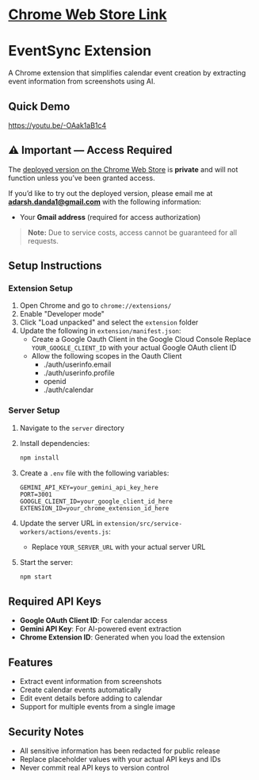 # [Chrome Web Store Link](https://chromewebstore.google.com/detail/eventsync/chnofleapjabgiindnncfkifjllceikl)
# EventSync Extension

A Chrome extension that simplifies calendar event creation by extracting event information from screenshots using AI.

## Quick Demo
https://youtu.be/-OAak1aB1c4

## ⚠️ Important — Access Required

The [deployed version on the Chrome Web Store](https://chromewebstore.google.com/detail/eventsync/chnofleapjabgiindnncfkifjllceikl) is **private** and will not function unless you’ve been granted access.

If you’d like to try out the deployed version, please email me at **adarsh.danda1@gmail.com** with the following information:

- Your **Gmail address** (required for access authorization)

> **Note:** Due to service costs, access cannot be guaranteed for all requests.
## Setup Instructions

### Extension Setup

1. Open Chrome and go to `chrome://extensions/`
2. Enable "Developer mode"
3. Click "Load unpacked" and select the `extension` folder
4. Update the following in `extension/manifest.json`:
   - Create a Google Oauth Client in the Google Cloud Console Replace `YOUR_GOOGLE_CLIENT_ID` with your actual Google OAuth client ID
   - Allow the following scopes in the Oauth Client
      - ./auth/userinfo.email
      - ./auth/userinfo.profile
      - openid
      - ./auth/calendar

### Server Setup

1. Navigate to the `server` directory
2. Install dependencies:
   ```bash
   npm install
   ```
3. Create a `.env` file with the following variables:
   ```
   GEMINI_API_KEY=your_gemini_api_key_here
   PORT=3001
   GOOGLE_CLIENT_ID=your_google_client_id_here
   EXTENSION_ID=your_chrome_extension_id_here
   ```
4. Update the server URL in `extension/src/service-workers/actions/events.js`:
   - Replace `YOUR_SERVER_URL` with your actual server URL

5. Start the server:
   ```bash
   npm start
   ```

## Required API Keys

- **Google OAuth Client ID**: For calendar access
- **Gemini API Key**: For AI-powered event extraction
- **Chrome Extension ID**: Generated when you load the extension

## Features

- Extract event information from screenshots
- Create calendar events automatically
- Edit event details before adding to calendar
- Support for multiple events from a single image

## Security Notes

- All sensitive information has been redacted for public release
- Replace placeholder values with your actual API keys and IDs
- Never commit real API keys to version control


